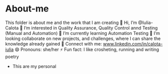 # About-me
This folder is about me and the work that I am creating
👋 Hi, I’m @Iulia-Calota
👀 I’m interested in Quality Assurance, Quality Control annd Testing (Manual and Automation)
🌱 I’m currently learning Automation Testing
💞️ I’m looking collaborate on new projects, and challenges, where I can share the knowledge already gained
🤝 Connect with me: www.linkedin.com/in/calota-iulia
😄 Pronouns: she/her
⚡ Fun fact: I like crosheting, running and writing poetry
- This are my personal 